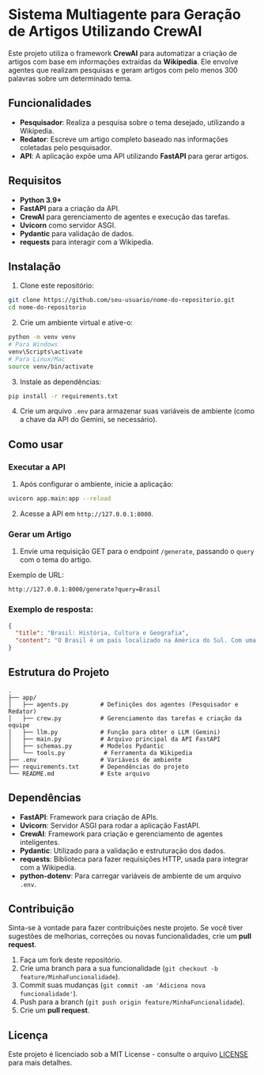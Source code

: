
# Sistema Multiagente para Geração de Artigos Utilizando CrewAI

Este projeto utiliza o framework **CrewAI** para automatizar a criação de artigos com base em informações extraídas da **Wikipedia**. Ele envolve agentes que realizam pesquisas e geram artigos com pelo menos 300 palavras sobre um determinado tema.

## Funcionalidades

- **Pesquisador**: Realiza a pesquisa sobre o tema desejado, utilizando a Wikipedia.
- **Redator**: Escreve um artigo completo baseado nas informações coletadas pelo pesquisador.
- **API**: A aplicação expõe uma API utilizando **FastAPI** para gerar artigos.

## Requisitos

- **Python 3.9+**
- **FastAPI** para a criação da API.
- **CrewAI** para gerenciamento de agentes e execução das tarefas.
- **Uvicorn** como servidor ASGI.
- **Pydantic** para validação de dados.
- **requests** para interagir com a Wikipedia.

## Instalação

1. Clone este repositório:

```bash
git clone https://github.com/seu-usuario/nome-do-repositorio.git
cd nome-do-repositorio
```

2. Crie um ambiente virtual e ative-o:

```bash
python -m venv venv
# Para Windows
venv\Scripts\activate
# Para Linux/Mac
source venv/bin/activate
```

3. Instale as dependências:

```bash
pip install -r requirements.txt
```

4. Crie um arquivo `.env` para armazenar suas variáveis de ambiente (como a chave da API do Gemini, se necessário).

## Como usar

### Executar a API

1. Após configurar o ambiente, inicie a aplicação:

```bash
uvicorn app.main:app --reload
```

2. Acesse a API em `http://127.0.0.1:8000`.

### Gerar um Artigo

1. Envie uma requisição GET para o endpoint `/generate`, passando o `query` com o tema do artigo.

Exemplo de URL:
```
http://127.0.0.1:8000/generate?query=Brasil
```

### Exemplo de resposta:

```json
{
  "title": "Brasil: História, Cultura e Geografia",
  "content": "O Brasil é um país localizado na América do Sul. Com uma história rica, o Brasil..."
}
```

## Estrutura do Projeto

```
.
├── app/
│   ├── agents.py         # Definições dos agentes (Pesquisador e Redator)
│   ├── crew.py           # Gerenciamento das tarefas e criação da equipe
│   ├── llm.py            # Função para obter o LLM (Gemini)
│   ├── main.py           # Arquivo principal da API FastAPI
│   ├── schemas.py        # Modelos Pydantic
│   └── tools.py           # Ferramenta da Wikipedia
├── .env                  # Variáveis de ambiente
├── requirements.txt      # Dependências do projeto
└── README.md             # Este arquivo
```

## Dependências

- **FastAPI**: Framework para criação de APIs.
- **Uvicorn**: Servidor ASGI para rodar a aplicação FastAPI.
- **CrewAI**: Framework para criação e gerenciamento de agentes inteligentes.
- **Pydantic**: Utilizado para a validação e estruturação dos dados.
- **requests**: Biblioteca para fazer requisições HTTP, usada para integrar com a Wikipedia.
- **python-dotenv**: Para carregar variáveis de ambiente de um arquivo `.env`.

## Contribuição

Sinta-se à vontade para fazer contribuições neste projeto. Se você tiver sugestões de melhorias, correções ou novas funcionalidades, crie um **pull request**.

1. Faça um fork deste repositório.
2. Crie uma branch para a sua funcionalidade (`git checkout -b feature/MinhaFuncionalidade`).
3. Commit suas mudanças (`git commit -am 'Adiciona nova funcionalidade'`).
4. Push para a branch (`git push origin feature/MinhaFuncionalidade`).
5. Crie um **pull request**.

## Licença

Este projeto é licenciado sob a MIT License - consulte o arquivo [LICENSE](LICENSE) para mais detalhes.
